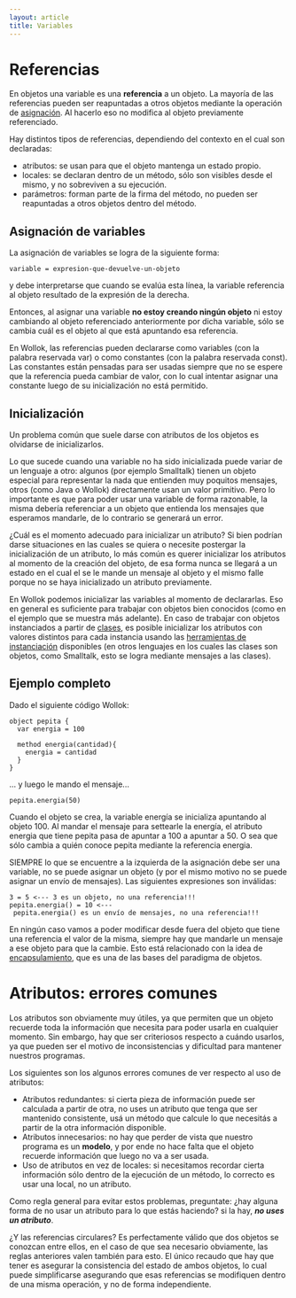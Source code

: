 ```yaml
---
layout: article
title: Variables
---
```

# Referencias

En objetos una variable es una **referencia** a un objeto. La mayoría de las referencias pueden ser reapuntadas a otros objetos mediante la operación de [asignación](transparencia-referencial--efecto-de-lado-y-asignacion-destructiva.html). Al hacerlo eso no modifica al objeto previamente referenciado.

Hay distintos tipos de referencias, dependiendo del contexto en el cual son declaradas:
- atributos: se usan para que el objeto mantenga un estado propio.
- locales: se declaran dentro de un método, sólo son visibles desde el mismo, y no sobreviven a su ejecución.
- parámetros: forman parte de la firma del método, no pueden ser reapuntadas a otros objetos dentro del método.

## Asignación de variables

La asignación de variables se logra de la siguiente forma:

```
variable = expresion-que-devuelve-un-objeto
```

y debe interpretarse que cuando se evalúa esta línea, la variable referencia al objeto resultado de la expresión de la derecha.

Entonces, al asignar una variable **no estoy creando ningún objeto** ni estoy cambiando al objeto referenciado anteriormente por dicha variable, sólo se cambia cuál es el objeto al que está apuntando esa referencia.

En Wollok, las referencias pueden declararse como variables (con la palabra reservada var) o como constantes (con la palabra reservada const). Las constantes están pensadas para ser usadas siempre que no se espere que la referencia pueda cambiar de valor, con lo cual intentar asignar una constante luego de su inicialización no está permitido.

## Inicialización

Un problema común que suele darse con atributos de los objetos es olvidarse de inicializarlos.

Lo que sucede cuando una variable no ha sido inicializada puede variar de un lenguaje a otro: algunos (por ejemplo Smalltalk) tienen un objeto especial para representar la nada que entienden muy poquitos mensajes, otros (como Java o Wollok) directamente usan un valor primitivo. Pero lo importante es que para poder usar una variable de forma razonable, la misma debería referenciar a un objeto que entienda los mensajes que esperamos mandarle, de lo contrario se generará un error.

¿Cuál es el momento adecuado para inicializar un atributo? Si bien podrían darse situaciones en las cuales se quiera o necesite postergar la inicialización de un atributo, lo más común es querer inicializar los atributos al momento de la creación del objeto, de esa forma nunca se llegará a un estado en el cual el se le mande un mensaje al objeto y el mismo falle porque no se haya inicializado un atributo previamente.

En Wollok podemos inicializar las variables al momento de declararlas. Eso en general es suficiente para trabajar con objetos bien conocidos (como en el ejemplo que se muestra más adelante). En caso de trabajar con objetos instanciados a partir de [clases](clases.html), es posible inicializar los atributos con valores distintos para cada instancia usando las [herramientas de instanciación](herramientas-de-instanciacion.html) disponibles (en otros lenguajes en los cuales las clases son objetos, como Smalltalk, esto se logra mediante mensajes a las clases).

## Ejemplo completo

Dado el siguiente código Wollok:

```
object pepita {
  var energia = 100
  
  method energia(cantidad){
    energia = cantidad
  }
}
```

... y luego le mando el mensaje...

```
pepita.energia(50)
```

Cuando el objeto se crea, la variable energía se inicializa apuntando al objeto 100. Al mandar el mensaje para settearle la energía, el atributo energia que tiene pepita pasa de apuntar a 100 a apuntar a 50. O sea que sólo cambia a quién conoce pepita mediante la referencia energia.

SIEMPRE lo que se encuentre a la izquierda de la asignación debe ser una variable, no se puede asignar un objeto (y por el mismo motivo no se puede asignar un envío de mensajes). Las siguientes expresiones son inválidas:

```
3 = 5 <--- 3 es un objeto, no una referencia!!!
pepita.energia() = 10 <--- pepita.energia() es un envío de mensajes, no una referencia!!!
```

En ningún caso vamos a poder modificar desde fuera del objeto que tiene una referencia el valor de la misma, siempre hay que mandarle un mensaje a ese objeto para que la cambie. Esto está relacionado con la idea de [encapsulamiento](encapsulamiento.html), que es una de las bases del paradigma de objetos.

# Atributos: errores comunes

Los atributos son obviamente muy útiles, ya que permiten que un objeto recuerde toda la información que necesita para poder usarla en cualquier momento. Sin embargo, hay que ser criteriosos respecto a cuándo usarlos, ya que pueden ser el motivo de inconsistencias y dificultad para mantener nuestros programas.

Los siguientes son los algunos errores comunes de ver respecto al uso de atributos:
- Atributos redundantes: si cierta pieza de información puede ser calculada a partir de otra, no uses un atributo que tenga que ser mantenido consistente, usá un método que calcule lo que necesitás a partir de la otra información disponible.
- Atributos innecesarios: no hay que perder de vista que nuestro programa es un **modelo**, y por ende no hace falta que el objeto recuerde información que luego no va a ser usada.
- Uso de atributos en vez de locales: si necesitamos recordar cierta información sólo dentro de la ejecución de un método, lo correcto es usar una local, no un atributo.

Como regla general para evitar estos problemas, preguntate: ¿hay alguna forma de no usar un atributo para lo que estás haciendo? si la hay, ***no uses un atributo***.

¿Y las referencias circulares? Es perfectamente válido que dos objetos se conozcan entre ellos, en el caso de que sea necesario obviamente, las reglas anteriores valen también para esto. El único recaudo que hay que tener es asegurar la consistencia del estado de ambos objetos, lo cual puede simplificarse asegurando que esas referencias se modifiquen dentro de una misma operación, y no de forma independiente.
